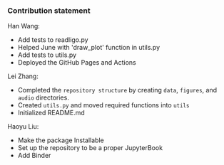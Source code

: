 ### Contribution statement

Han Wang:

* Add tests to readligo.py
* Helped June with 'draw_plot' function in utils.py
* Add tests to utils.py
* Deployed the GitHub Pages and Actions

Lei Zhang:

* Completed the `repository structure` by creating `data`, `figures`, and `audio` directories. 
* Created `utils.py` and moved required functions into `utils`
* Initialized README.md

Haoyu Liu:

* Make the package Installable
* Set up the repository to be a proper JupyterBook
* Add Binder 
